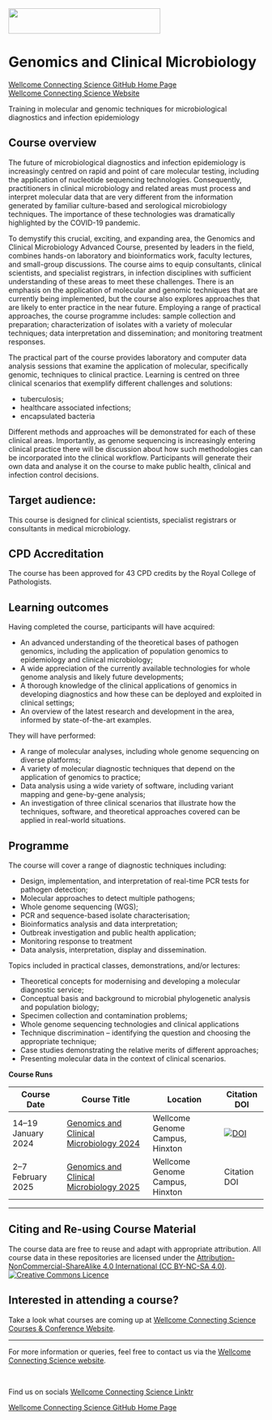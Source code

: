 <img src="https://coursesandconferences.wellcomeconnectingscience.org/wp-content/themes/wcc_courses_and_conferences/dist/assets/svg/logo.svg" width="300" height="50"> 

# Genomics and Clinical Microbiology 

[Wellcome Connecting Science GitHub Home Page](https://github.com/WCSCourses) <br /> 
[Wellcome Connecting Science Website](https://coursesandconferences.wellcomeconnectingscience.org/)

Training in molecular and genomic techniques for microbiological diagnostics and infection epidemiology

## Course overview

The future of microbiological diagnostics and infection epidemiology is increasingly centred on rapid and point of care molecular testing, including the application of nucleotide sequencing technologies. Consequently, practitioners in clinical microbiology and related areas must process and interpret molecular data that are very different from the information generated by familiar culture-based and serological microbiology techniques.  The importance of these technologies was dramatically highlighted by the COVID-19 pandemic.

To demystify this crucial, exciting, and expanding area, the Genomics and Clinical Microbiology Advanced Course, presented by leaders in the field, combines hands-on laboratory and bioinformatics work, faculty lectures, and small-group discussions. The course aims to equip consultants, clinical scientists, and specialist registrars, in infection disciplines with sufficient understanding of these areas to meet these challenges. There is an emphasis on the application of molecular and genomic techniques that are currently being implemented, but the course also explores approaches that are likely to enter practice in the near future.  Employing a range of practical approaches, the course programme includes: sample collection and preparation; characterization of isolates with a variety of molecular techniques; data interpretation and dissemination; and monitoring treatment responses.

The practical part of the course provides laboratory and computer data analysis sessions that examine the application of molecular, specifically genomic, techniques to clinical practice.  Learning is centred on three clinical scenarios that exemplify different challenges and solutions:

  - tuberculosis;
  - healthcare associated infections;
  - encapsulated bacteria

Different methods and approaches will be demonstrated for each of these clinical areas.  Importantly, as genome sequencing is increasingly entering clinical practice there will be discussion about how such methodologies can be incorporated into the clinical workflow.  Participants will generate their own data and analyse it on the course to make public health, clinical and infection control decisions.

## Target audience: 
This course is designed for clinical scientists, specialist registrars or consultants in medical microbiology.

## CPD Accreditation
The course has been approved for 43 CPD credits by the Royal College of Pathologists.

## Learning outcomes

Having completed the course, participants will have acquired:

- An advanced understanding of the theoretical bases of pathogen genomics, including the application of population genomics to epidemiology and clinical microbiology;
- A wide appreciation of the currently available technologies for whole genome analysis and likely future developments;
- A thorough knowledge of the clinical applications of genomics in developing diagnostics and how these can be deployed and exploited in clinical settings;
- An overview of the latest research and development in the area, informed by state-of-the-art examples.

They will have performed:

- A range of molecular analyses, including whole genome sequencing on diverse platforms;
- A variety of molecular diagnostic techniques that depend on the application of genomics to practice;
- Data analysis using a wide variety of software, including variant mapping and gene-by-gene analysis;
- An investigation of three clinical scenarios that illustrate how the techniques, software, and theoretical approaches covered can be applied in real-world situations.

## Programme

The course will cover a range of diagnostic techniques including:

- Design, implementation, and interpretation of real-time PCR tests for pathogen detection;
- Molecular approaches to detect multiple pathogens;
- Whole genome sequencing (WGS);
- PCR and sequence-based isolate characterisation;
- Bioinformatics analysis and data interpretation;
- Outbreak investigation and public health application;
- Monitoring response to treatment
- Data analysis, interpretation, display and dissemination.

Topics included in practical classes, demonstrations, and/or lectures:

- Theoretical concepts for modernising and developing a molecular diagnostic service;
- Conceptual basis and background to microbial phylogenetic analysis and population biology;
- Specimen collection and contamination problems;
- Whole genome sequencing technologies and clinical applications
- Technique discrimination – identifying the question and choosing the appropriate technique;
- Case studies demonstrating the relative merits of different approaches;
- Presenting molecular data in the context of clinical scenarios.


**Course Runs**      

| Course Date | Course Title | Location |Citation DOI |
|-------------|--------------|----------|-------------|
| 14–19 January 2024  | [Genomics and Clinical Microbiology 2024](https://github.com/WCSCourses/GCM24) | Wellcome Genome Campus, Hinxton| [![DOI](https://zenodo.org/badge/DOI/10.5281/zenodo.13380377.svg)](https://doi.org/10.5281/zenodo.13380377) |
| 2–7 February 2025 | [Genomics and Clinical Microbiology 2025](https://github.com/WCSCourses/) | Wellcome Genome Campus, Hinxton|Citation DOI |

******

## Citing and Re-using Course Material

The course data are free to reuse and adapt with appropriate attribution. All course data in these repositories are licensed under the <a rel="license" href="https://creativecommons.org/licenses/by-nc-sa/4.0/">Attribution-NonCommercial-ShareAlike 4.0 International (CC BY-NC-SA 4.0)</a>. <a rel="license" href="http://creativecommons.org/licenses/by/4.0/"><img alt="Creative Commons Licence" style="border-width:0" src="https://i.creativecommons.org/l/by-nc-sa/4.0/88x31.png" /></a><br /> 

## Interested in attending a course?

Take a look what courses are coming up at [Wellcome Connecting Science Courses & Conference Website](https://coursesandconferences.wellcomeconnectingscience.org/our-events/).

---

For more information or queries, feel free to contact us via the [Wellcome Connecting Science website](https://coursesandconferences.wellcomeconnectingscience.org).

<br /> 

Find us on socials [Wellcome Connecting Science Linktr](https://linktr.ee/eventswcs)

[Wellcome Connecting Science GitHub Home Page](https://github.com/WCSCourses) 
